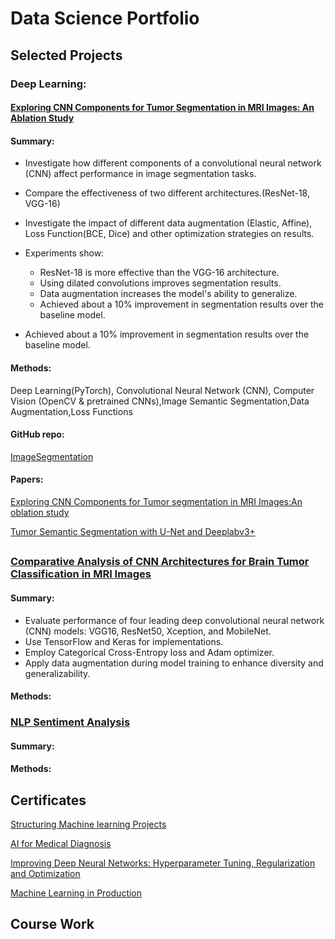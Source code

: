 

# Data Science Portfolio

## Selected Projects

### Deep Learning:

#### [Exploring CNN Components for Tumor Segmentation in MRI Images: An Ablation Study](https://github.com/87tana/Image-Semantic-Segmentation)  

#### Summary:

* Investigate how different components of a convolutional neural network (CNN) affect performance in image segmentation tasks.
* Compare the effectiveness of two different architectures.(ResNet-18, VGG-16)
* Investigate the impact of different data augmentation (Elastic, Affine), Loss Function(BCE, Dice) and other optimization strategies on results.
* Experiments show:
  * ResNet-18 is more effective than the VGG-16 architecture.
  * Using dilated convolutions improves segmentation results.
  * Data augmentation increases the model's ability to generalize.
  * Achieved about a 10% improvement in segmentation results over the baseline model.


* Achieved about a 10% improvement in segmentation results over the baseline model.

#### Methods: 

Deep Learning(PyTorch), Convolutional Neural Network (CNN), Computer Vision (OpenCV & pretrained CNNs),Image Semantic Segmentation,Data Augmentation,Loss Functions


#### GitHub repo:
[ImageSegmentation](https://github.com/87tana/Image-Semantic-Segmentation)

#### Papers:

[Exploring CNN Components for Tumor segmentation in MRI Images:An oblation study](https://medium.com/@t.mostafid/exploring-cnn-components-for-tumor-segmentation-in-mri-images-an-ablation-study-d79cdfd25083)


[Tumor Semantic Segmentation with U-Net and Deeplabv3+](https://medium.com/@t.mostafid/tumor-segmentation-with-u-net-and-deeplabv3-a-review-048e10001fb2)



## 

### [Comparative Analysis of CNN Architectures for Brain Tumor Classification in MRI Images](https://github.com/87tana/Brain_Tumor_Classification_Network_Comparison)

#### Summary:

- Evaluate performance of four leading deep convolutional neural network (CNN) models: VGG16, ResNet50, Xception, and MobileNet.
- Use TensorFlow and Keras for implementations.
- Employ Categorical Cross-Entropy loss and Adam optimizer.
- Apply data augmentation during model training to enhance diversity and generalizability.


#### Methods:

### [NLP Sentiment Analysis](https://github.com/87tana/NLP_SentimentAnalysis)

#### Summary:

#### Methods:


## 

## Certificates

[Structuring Machine learning Projects](https://www.coursera.org/account/accomplishments/certificate/APMCX7NE3GDJ)

[AI for Medical Diagnosis](https://www.coursera.org/account/accomplishments/certificate/QLQRBNSTQX7U)

[Improving Deep Neural Networks: Hyperparameter Tuning, Regularization and Optimization](https://www.coursera.org/account/accomplishments/certificate/SKKXGQQMME6T)

[Machine Learning in Production](https://www.coursera.org/account/accomplishments/certificate/XUXHPNLSXX8K)



## Course Work
